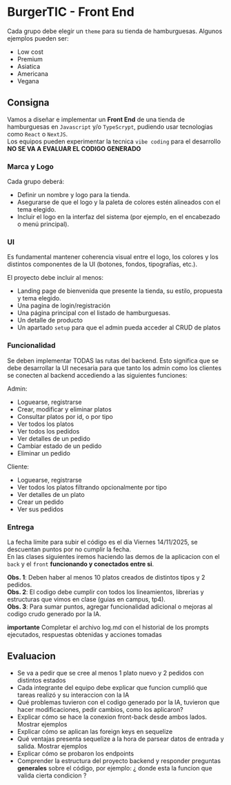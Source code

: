 # BurgerTIC - Front End

Cada grupo debe elegir un `theme` para su tienda de hamburguesas. Algunos ejemplos pueden ser:

 * Low cost 
 * Premium
 * Asiatica
 * Americana
 * Vegana


## Consigna

Vamos a diseñar e implementar un **Front End** de una tienda de hamburguesas en `Javascript` y/o `TypeScrypt`, pudiendo usar tecnologias como `React` o `NextJS`.  
Los equipos pueden experimentar la tecnica `vibe coding` para el desarrollo  **NO SE VA A EVALUAR EL CODIGO GENERADO**

### Marca y Logo

Cada grupo deberá:
*	Definir un nombre y logo para la tienda.
*	Asegurarse de que el logo y la paleta de colores estén alineados con el tema elegido.
*	Incluir el logo en la interfaz del sistema (por ejemplo, en el encabezado o menú principal).


### UI

Es fundamental mantener coherencia visual entre el logo, los colores y los distintos componentes de la UI (botones, fondos, tipografías, etc.).

El proyecto debe incluir al menos:
*  Landing page de bienvenida que presente la tienda, su estilo, propuesta y tema elegido. 
*   Una pagina de login/registración
*	Una página principal con el listado de hamburguesas.
*	Un detalle de producto 
*   Un apartado `setup` para que el admin pueda acceder al CRUD de platos


### Funcionalidad
Se deben implementar TODAS las rutas del backend. Esto significa que se debe desarrollar la UI necesaria para que tanto los admin como los clientes se conecten al backend accediendo a las siguientes funciones:

Admin:
* Loguearse, registrarse
* Crear, modificar y eliminar platos
* Consultar platos por id, o por tipo
* Ver todos los platos
* Ver todos los pedidos
* Ver detalles de un pedido
* Cambiar estado de un pedido
* Eliminar un pedido

Cliente:
* Loguearse, registrarse
* Ver todos los platos filtrando opcionalmente por tipo
* Ver detalles de un plato
* Crear un pedido
* Ver sus pedidos


### Entrega

La fecha límite para subir el código es el día Viernes 14/11/2025, se descuentan puntos por no cumplir la fecha.  
En las clases siguientes iremos haciendo las demos de la aplicacion con el `back` y el `front` **funcionando y conectados entre si**.  

**Obs. 1**: Deben haber al menos 10 platos creados de distintos tipos y 2 pedidos.  
**Obs. 2**: El codigo debe cumplir con todos los lineamientos, librerias y estructuras que vimos en clase (guias en campus, tp4).  
**Obs. 3**: Para sumar puntos, agregar funcionalidad adicional o mejoras al codigo crudo generado por la IA.  

**importante** Completar el archivo log.md con el historial de los prompts ejecutados, respuestas obtenidas y acciones tomadas  


## Evaluacion
* Se va a pedir que se cree al menos 1 plato nuevo y 2 pedidos con distintos estados
* Cada integrante del equipo debe explicar que funcion cumplió que tareas realizó y su interaccion con la IA 
* Qué problemas tuvieron con el codigo generado por la IA, tuvieron que hacer modificaciones, pedir cambios, como los aplicaron?
* Explicar cómo se hace la conexion front-back desde ambos lados. Mostrar ejemplos
* Explicar cómo se aplican las foreign keys en sequelize
* Qué ventajas presenta sequelize a la hora de parsear datos de entrada y salida. Mostrar ejemplos
* Explicar cómo se probaron los endpoints
* Comprender la estructura del proyecto backend y responder preguntas **generales** sobre el código, por ejemplo: ¿ donde esta la funcion que valida cierta condicion ?
